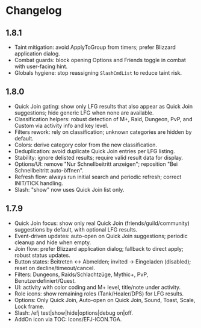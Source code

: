 # Changelog

## 1.8.1
- Taint mitigation: avoid ApplyToGroup from timers; prefer Blizzard application dialog.
- Combat guards: block opening Options and Friends toggle in combat with user-facing hint.
- Globals hygiene: stop reassigning `SlashCmdList` to reduce taint risk.

## 1.8.0
- Quick Join gating: show only LFG results that also appear as Quick Join suggestions; hide generic LFG when none are available.
- Classification helpers: robust detection of M+, Raid, Dungeon, PvP, and Custom via activity info and key level.
- Filters rework: rely on classification; unknown categories are hidden by default.
- Colors: derive category color from the new classification.
- Deduplication: avoid duplicate Quick Join entries per LFG listing.
- Stability: ignore delisted results; require valid result data for display.
- Options/UI: remove "Nur Schnellbeitritt anzeigen"; reposition "Bei Schnellbeitritt auto-öffnen".
- Refresh flow: always run initial search and periodic refresh; correct INIT/TICK handling.
- Slash: "show" now uses Quick Join list only.

## 1.7.9
- Quick Join focus: show only real Quick Join (friends/guild/community) suggestions by default, with optional LFG results.
- Event-driven updates: auto-open on Quick Join suggestions; periodic cleanup and hide when empty.
- Join flow: prefer Blizzard application dialog; fallback to direct apply; robust status updates.
- Button states: Beitreten ↔ Abmelden; invited → Eingeladen (disabled); reset on decline/timeout/cancel.
- Filters: Dungeons, Raids/Schlachtzüge, Mythic+, PvP, Benutzerdefiniert/Quest.
- UI: activity with color coding and M+ level, title/note under activity.
- Role icons: show remaining roles (Tank/Healer/DPS) for LFG results.
- Options: Only Quick Join, Auto-open on Quick Join, Sound, Toast, Scale, Lock frame.
- Slash: /efj test|show|hide|options|debug on|off.
- AddOn icon via TOC: Icons/EFJ-ICON.TGA.

